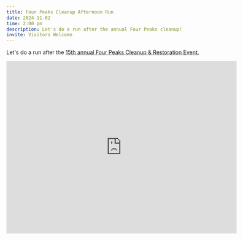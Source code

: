 ```yaml
---
title: Four Peaks Cleanup Afternoon Run
date: 2024-11-02
time: 2:00 pm
description: Let's do a run after the annual Four Peaks cleanup!
invite: Visitors Welcome
---
```


Let's do a run after the [15th annual Four Peaks Cleanup & Restoration Event.](https://www.eventbrite.com/e/15th-annual-four-peaks-cleanup-restoration-event-tickets-1039234096157)

<iframe src="https://www.google.com/maps/embed?pb=!1m18!1m12!1m3!1d56277.43172592197!2d-111.52198183416205!3d33.6849619449666!2m3!1f0!2f0!3f0!3m2!1i1024!2i768!4f13.1!3m3!1m2!1s0x872b952319e4f3df%3A0xe2d76595ad3c2d26!2sFour%20Peaks%20Wilderness%20Area!5e0!3m2!1sen!2sus!4v1735860145928!5m2!1sen!2sus" width="600" height="450" style="border:0;" allowfullscreen="" loading="lazy" referrerpolicy="no-referrer-when-downgrade"></iframe>
